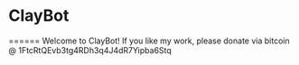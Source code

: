 # ClayBot
======
Welcome to ClayBot! If you like my work, please donate via bitcoin @ 1FtcRtQEvb3tg4RDh3q4J4dR7Yipba6Stq
